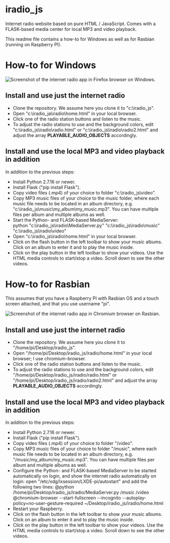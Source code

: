 # iradio_js
Internet radio website based on pure HTML / JavaScript. Comes with a FLASK-based media center for local MP3 and video playback.

This readme file contains a how-to for Windows as well as for Rasbian (running on Raspberry PI).

# How-to for Windows
![Screenshot of the internet radio app in Firefox browser on Windows.](/../main/docs/iradio_home_windows.jpg)

## Install and use just the internet radio
* Clone the repository. We assume here you clone it to "c:\iradio_js".
* Open "c:\iradio_ja\iradio\home.html" in your local browser.
* Click one of the radio station buttons and listen to the music.
* To adjust the radio stations to use and the background colors, edit "c:\iradio_js\iradio\radio.html" or "c:\iradio_js\iradio\radio2.html" and adjust the array **PLAYABLE_AUDIO_OBJECTS** accordingly.

## Install and use the local MP3 and video playback in addition
In addition to the previous steps:
* Install Python 2.7.16 or newer.
* Install Flask ("pip install Flask").
* Copy video files (.mp4) of your choice to folder "c:\iradio_js\video".
* Copy MP3 music files of your choice to the music folder, where each music file needs to be located in an album directory, e.g. "c:\iradio_js\music\my_album\my_music.mp3". You can have multiple files per album and multiple albums as well.
* Start the Python- and FLASK-based MediaServer:  
    python "c:\iradio_js\iradio\MediaServer.py" "c:\iradio_js\iradio\music" "c:\iradio_js\iradio\video"  
* Open "c:\iradio_js\iradio\home.html" in your local browser.
* Click on the flash button in the left toolbar to show your music albums. Click on an album to enter it and to play the music inside.
* Click on the play button in the left toolbar to show your videos. Use the HTML media controls to start/stop a video. Scroll down to see the other videos.

# How-to for Rasbian
This assumes that you have a Raspberry PI with Rasbian OS and a touch screen attached, and that you use username "pi".

![Screenshot of the internet radio app in Chromium browser on Rasbian.](/../main/docs/iradio_home_rasbian.jpg)

## Install and use just the internet radio
* Clone the repository. We assume here you clone it to "/home/pi/Desktop/iradio_js".
* Open "/home/pi/Desktop/iradio_js/iradio/home.html" in your local browser; I use chromium-browser.
* Click one of the radio station buttons and listen to the music.
* To adjust the radio stations to use and the background colors, edit "/home/pi/Desktop/iradio_js/iradio/radio.html" or "/home/pi/Desktop/iradio_js/iradio/radio2.html" and adjust the array **PLAYABLE_AUDIO_OBJECTS** accordingly.

## Install and use the local MP3 and video playback in addition
In addition to the previous steps:
* Install Python 2.7.16 or newer.
* Install Flask ("pip install Flask").
* Copy video files (.mp4) of your choice to folder "/video".
* Copy MP3 music files of your choice to folder "/music", where each music file needs to be located in an album directory, e.g. "/music/my_album/my_music.mp3". You can have multiple files per album and multiple albums as well.
* Configure the Python- and FLASK-based MediaServer to be started automatically on login, and show the internet radio automatically on login: open "/etc/xdg/lxsession/LXDE-pi/autostart" and add the following two lines:
    @python /home/pi/Desktop/iradio_js/iradio/MediaServer.py /music /video  
    @chromium-browser --start-fullscreen --incognito --autoplay-policy=no-user-gesture-required ~/Desktop/iradio_js/iradio/home.html  
* Restart your Raspberry.
* Click on the flash button in the left toolbar to show your music albums. Click on an album to enter it and to play the music inside.
* Click on the play button in the left toolbar to show your videos. Use the HTML media controls to start/stop a video. Scroll down to see the other videos.